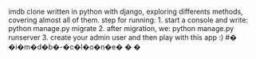 imdb clone written in python with django, exploring differents methods, covering almost all of them.
step for running:
	1. start a console and write: python manage.py migrate
	2. after migration, we: python manage.py runserver
	3. create your admin user and then play with this app :)
#� �i�m�d�b�-�c�l�o�n�e�
�
�
